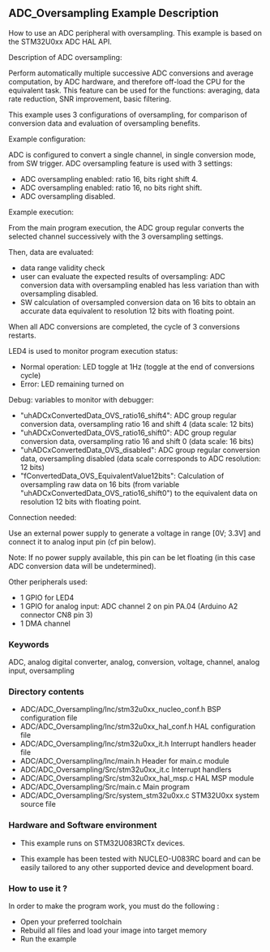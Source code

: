 ## <b>ADC_Oversampling Example Description</b>

How to use an ADC peripheral with oversampling.
This example is based on the STM32U0xx ADC HAL API.

Description of ADC oversampling:

Perform automatically multiple successive ADC conversions and average
computation, by ADC hardware, and therefore off-load the CPU for the
equivalent task.
This feature can be used for the functions: averaging, data rate reduction,
SNR improvement, basic filtering.

This example uses 3 configurations of oversampling, for comparison
of conversion data and evaluation of oversampling benefits.

Example configuration:

ADC is configured to convert a single channel, in single conversion mode,
from SW trigger.
ADC oversampling feature is used with 3 settings:

- ADC oversampling enabled: ratio 16, bits right shift 4.
- ADC oversampling enabled: ratio 16, no bits right shift.
- ADC oversampling disabled.

Example execution:

From the main program execution, the ADC group regular converts the
selected channel successively with the 3 oversampling settings.

Then, data are evaluated:

- data range validity check
- user can evaluate the expected results of oversampling:
  ADC conversion data with oversampling enabled has less variation
  than with oversampling disabled.
- SW calculation of oversampled conversion data on 16 bits to obtain an accurate
  data equivalent to resolution 12 bits with floating point.

When all ADC conversions are completed, the cycle of 3 conversions restarts.

LED4 is used to monitor program execution status:

- Normal operation: LED toggle at 1Hz (toggle at the end of conversions cycle)
- Error: LED remaining turned on

Debug: variables to monitor with debugger:

- "uhADCxConvertedData_OVS_ratio16_shift4":   ADC group regular conversion data, oversampling ratio 16 and shift 4 (data scale: 12 bits)
- "uhADCxConvertedData_OVS_ratio16_shift0":   ADC group regular conversion data, oversampling ratio 16 and shift 0 (data scale: 16 bits)
- "uhADCxConvertedData_OVS_disabled":         ADC group regular conversion data, oversampling disabled (data scale corresponds to ADC resolution: 12 bits)
- "fConvertedData_OVS_EquivalentValue12bits": Calculation of oversampling raw data on 16 bits (from variable "uhADCxConvertedData_OVS_ratio16_shift0") to the equivalent data on resolution 12 bits with floating point.

Connection needed:

Use an external power supply to generate a voltage in range [0V; 3.3V]
and connect it to analog input pin (cf pin below).


Note: If no power supply available, this pin can be let floating (in this case ADC conversion data will be undetermined).

Other peripherals used:

 - 1 GPIO for LED4
 - 1 GPIO for analog input: ADC channel 2 on pin PA.04 (Arduino A2 connector CN8 pin 3)
 - 1 DMA channel

### <b>Keywords</b>

ADC, analog digital converter, analog, conversion, voltage, channel, analog input, oversampling

### <b>Directory contents</b>

  - ADC/ADC_Oversampling/Inc/stm32u0xx_nucleo_conf.h BSP configuration file
  - ADC/ADC_Oversampling/Inc/stm32u0xx_hal_conf.h    HAL configuration file
  - ADC/ADC_Oversampling/Inc/stm32u0xx_it.h          Interrupt handlers header file
  - ADC/ADC_Oversampling/Inc/main.h                  Header for main.c module
  - ADC/ADC_Oversampling/Src/stm32u0xx_it.c          Interrupt handlers
  - ADC/ADC_Oversampling/Src/stm32u0xx_hal_msp.c     HAL MSP module
  - ADC/ADC_Oversampling/Src/main.c                  Main program
  - ADC/ADC_Oversampling/Src/system_stm32u0xx.c      STM32U0xx system source file


### <b>Hardware and Software environment</b>

  - This example runs on STM32U083RCTx devices.

  - This example has been tested with NUCLEO-U083RC board and can be
    easily tailored to any other supported device and development board.

### <b>How to use it ?</b>

In order to make the program work, you must do the following :

 - Open your preferred toolchain
 - Rebuild all files and load your image into target memory
 - Run the example

